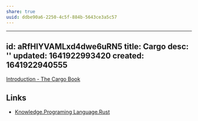 ```yaml
---
share: true
uuid: ddbe90a6-2250-4c5f-884b-5643ce3a5c57
---
```

---
id: aRfHlYVAMLxd4dwe6uRN5
title: Cargo
desc: ''
updated: 1641922993420
created: 1641922940555
---

[Introduction - The Cargo Book](https://doc.rust-lang.org/cargo/)

## Links

* [Knowledge.Programing Language.Rust](/undefined)